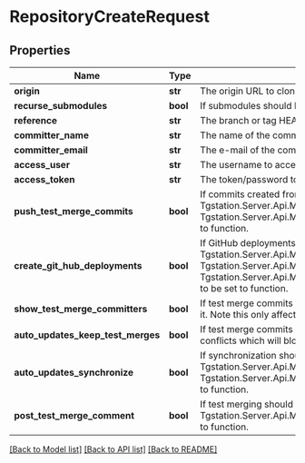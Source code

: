 # RepositoryCreateRequest

## Properties
Name | Type | Description | Notes
------------ | ------------- | ------------- | -------------
**origin** | **str** | The origin URL to clone. | [optional] 
**recurse_submodules** | **bool** | If submodules should be recursively cloned. | [optional] 
**reference** | **str** | The branch or tag HEAD points to. | [optional] 
**committer_name** | **str** | The name of the committer | [optional] 
**committer_email** | **str** | The e-mail of the committer | [optional] 
**access_user** | **str** | The username to access the git repository with | [optional] 
**access_token** | **str** | The token/password to access the git repository with | [optional] 
**push_test_merge_commits** | **bool** | If commits created from testmerges are pushed to the remote. Requires Tgstation.Server.Api.Models.Internal.RepositorySettings.AccessUser and Tgstation.Server.Api.Models.Internal.RepositorySettings.AccessToken to be set to function. | [optional] 
**create_git_hub_deployments** | **bool** | If GitHub deployments should be created. Requires Tgstation.Server.Api.Models.Internal.RepositorySettings.AccessUser, Tgstation.Server.Api.Models.Internal.RepositorySettings.AccessToken, and Tgstation.Server.Api.Models.Internal.RepositorySettings.PushTestMergeCommits to be set to function. | [optional] 
**show_test_merge_committers** | **bool** | If test merge commits are signed with the username of the person who merged it. Note this only affects future commits | [optional] 
**auto_updates_keep_test_merges** | **bool** | If test merge commits should be kept when auto updating. May cause merge conflicts which will block the update | [optional] 
**auto_updates_synchronize** | **bool** | If synchronization should occur when auto updating. Requries Tgstation.Server.Api.Models.Internal.RepositorySettings.AccessUser and Tgstation.Server.Api.Models.Internal.RepositorySettings.AccessToken to be set to function. | [optional] 
**post_test_merge_comment** | **bool** | If test merging should create a comment. Requires Tgstation.Server.Api.Models.Internal.RepositorySettings.AccessToken to be set to function. | [optional] 

[[Back to Model list]](../README.md#documentation-for-models) [[Back to API list]](../README.md#documentation-for-api-endpoints) [[Back to README]](../README.md)


